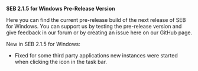 **SEB 2.1.5 for Windows Pre-Release Version**

Here you can find the current pre-release build of the next release of SEB for Windows. You can support us by testing the pre-release version and give feedback in our forum or by creating an issue here on our GitHub page. 

New in SEB 2.1.5 for Windows:
- Fixed for some third party applications new instances were started when clicking the icon in the task bar.